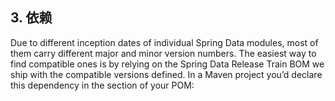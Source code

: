 ## 3. 依赖
Due to different inception dates of individual Spring Data modules, most of them carry different major and minor version numbers. The easiest way to find compatible ones is by relying on the Spring Data Release Train BOM we ship with the compatible versions defined. In a Maven project you’d declare this dependency in the <dependencyManagement /> section of your POM: